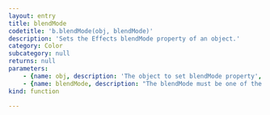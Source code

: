 ```yaml
---
layout: entry
title: blendMode
codetitle: 'b.blendMode(obj, blendMode)'
description: 'Sets the Effects blendMode property of an object.'
category: Color
subcategory: null
returns: null
parameters:
    - {name: obj, description: 'The object to set blendMode property', optional: false, type: [Object]}
    - {name: blendMode, description: "The blendMode must be one of the InDesign BlendMode enum values:\n                          BlendMode.NORMAL <br />\n                          BlendMode.MULTIPLY <br />\n                          BlendMode.SCREEN <br />\n                          BlendMode.OVERLAY <br />\n                          BlendMode.SOFT_LIGHT <br />\n                          BlendMode.HARD_LIGHT <br />\n                          BlendMode.COLOR_DODGE <br />\n                          BlendMode.COLOR_BURN <br />\n                          BlendMode.DARKEN <br />\n                          BlendMode.LIGHTEN <br />\n                          BlendMode.DIFFERENCE <br />\n                          BlendMode.EXCLUSION <br />\n                          BlendMode.HUE <br />\n                          BlendMode.SATURATION <br />\n                          BlendMode.COLOR <br />\n                          BlendMode.LUMINOSITY <br />", optional: false, type: [Number]}
kind: function

---
```

